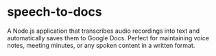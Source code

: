 # speech-to-docs
A Node.js application that transcribes audio recordings into text and automatically saves them to Google Docs. Perfect for maintaining voice notes, meeting minutes, or any spoken content in a written format.
